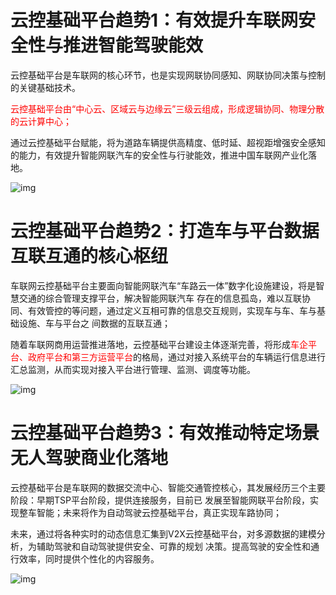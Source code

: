 # 云控基础平台趋势1：有效提升车联网安全性与推进智能驾驶能效

云控基础平台是车联网的核心环节，也是实现网联协同感知、网联协同决策与控制的关键基础技术。

<font color='red'>云控基础平台由“中心云、区域云与边缘云”三级云组成，形成逻辑协同、物理分散的云计算中心；</font>

通过云控基础平台赋能，将为道路车辆提供高精度、低时延、超视距增强安全感知的能力，有效提升智能网联汽车的安全性与行驶能效，推进中国车联网产业化落地。

![img](https://img-blog.csdnimg.cn/img_convert/9f7adec01c15921fcfe28c0c14217f10.png)

# 云控基础平台趋势2：打造车与平台数据互联互通的核心枢纽

车联网云控基础平台主要面向智能网联汽车“车路云一体”数字化设施建设，将是智慧交通的综合管理支撑平台，解决智能网联汽车 存在的信息孤岛，难以互联协同、有效管控的等问题，通过定义互相可靠的信息交互规则，实现车与车、车与基础设施、车与平台之 间数据的互联互通；

随着车联网商用运营推进落地，云控基础平台建设主体逐渐完善，将形成<font color='red'>车企平台、政府平台和第三方运营平台</font>的格局，通过对接入系统平台的车辆运行信息进行汇总监测，从而实现对接入平台进行管理、监测、调度等功能。

![img](https://img-blog.csdnimg.cn/img_convert/6bb6914990dbfa41349838e6272fb926.png)

# 云控基础平台趋势3：有效推动特定场景无人驾驶商业化落地

云控基础平台是车联网的数据交流中心、智能交通管控核心，其发展经历三个主要阶段：早期TSP平台阶段，提供连接服务，目前已 发展至智能网联平台阶段，实现整车智能；未来将作为自动驾驶云控基础平台，真正实现车路协同； 

未来，通过将各种实时的动态信息汇集到V2X云控基础平台，对多源数据的建模分析，为辅助驾驶和自动驾驶提供安全、可靠的规划 决策。提高驾驶的安全性和通行效率，同时提供个性化的内容服务。

![img](https://img-blog.csdnimg.cn/img_convert/7f09a7e3220a490f64da9127732bf52c.png)
